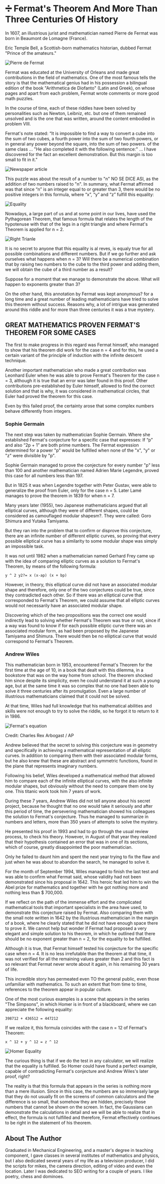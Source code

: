 # ➗ Fermat's Theorem And More Than Three Centuries Of History

In 1607, an illustrious jurist and mathematician named Pierre de Fermat was born
in Beaumont de Lomagne (France).

Eric Temple Bell, a Scottish-born mathematics historian, dubbed Fermat "Prince
of the amateurs."

![Pierre de Fermat](_static/images/fermat/fermat.jpg)

Fermat was educated at the University of Orleans and made great contributions in
the field of mathematics. One of the most famous tells the story is that the
mathematical genius had in his possession a bilingual edition of the book
"Arithmetica de Diofanto" (Latin and Greek), on whose pages and apart from each
problem, Fermat wrote comments or more good math puzzles.

In the course of time, each of these riddles have been solved by personalities
such as Newton, Leibniz, etc. but one of them remained unsolved and is the one
that was written, around the content embodied in problem VIII.

Fermat's note stated: “It is impossible to find a way to convert a cube into the
sum of two cubes, a fourth power into the sum of two fourth powers, or in
general any power beyond the square, into the sum of two powers. of the same
class ... "He also completed it with the following sentence:" ... I have
discovered for the fact an excellent demonstration. But this margin is too small
to fit in it."

![Newspaper article](_static/images/fermat/newspaper.png)

This puzzle was about the result of a number to "n" NO SE DICE ASI, as the
addition of two numbers raised to "n". In summary, what Fermat affirmed was that
since “n” is an integer equal to or greater than 3, there would be no positive
integers in this formula, where “x”, “y” and “z” fulfill this equality:

![Equality](_static/images/fermat/equality.png)

Nowadays, a large part of us and at some point in our lives, have used the
Pythagorean Theorem, that famous formula that relates the length of the
hypotenuse with that of the legs in a right triangle and where Fermat's Theorem
is applied for n = 2.

![Right Trianle](_static/images/fermat/right-triangle.png)

It is no secret to anyone that this equality is al reves, is equaly true for all
possible combinations and different numbers. But if we go further and ask
ourselves what happens when n = 3? Will there be a numerical combination that by
raising two numbers to the cube to the third power and adding them, we will
obtain the cube of a third number as a result?

Suppose for a moment that we manage to demonstrate the above. What will happen
to exponents greater than 3?

On the other hand, this annotation by Fermat was kept anonymous? for a long time
and a great number of leading mathematicians have tried to solve this theorem
without success. Reasons why, a lot of intrigue was generated around this riddle
and for more than three centuries it was a true mystery.

## GREAT MATHEMATICS PROVEN FERMAT'S THEOREM FOR SOME CASES

The first to make progress in this regard was Fermat himself, who managed to
show that his theorem did work for the case n = 4 and for this, he used a
certain variant of the principle of induction with the infinite descent
technique.

Another important mathematician who made a great contribution was Leonhard Euler
when he was able to prove Fermat's Theorem for the case n = 3, although it is
true that an error was later found in this proof. Other contributions
pre-established by Euler himself, allowed to find the correct solution and that
is why, it was considered in mathematical circles, that Euler had proved the
theorem for this case.

Even by this failed proof, the certainty arose that some complex numbers behave
differently from integers.

### Sophie Germain

The next step was taken by mathematician Sophie Germain. Where she established
Fermat's conjecture for a specific case that expresses: If “p” and also “2p + 1”
are both prime numbers. The Fermat expression determined for a power "p" would
be fulfilled when none of the "x", "y" or "z" were divisible by "p".

Sophie Germain managed to prove the conjecture for every number "p" less than
100 and another mathematician named Adrien Marie Legendre, proved this case for
all numbers less than 197.

But in 1825 it was when Legendre together with Peter Gustav, were able to
generalize the proof from Euler, only for the case n = 5. Later Lamé manages to
prove the theorem in 1839 for when n = 7.

Many years later (1955), two Japanese mathematicians argued that all elliptical
curves, although they were of different shapes, could be considered as
camouflaged modular shapesm?. They were called: Goro Shimura and Yutaka
Tamiyama.

But they ran into the problem that to confirm or disprove this conjecture, there
are an infinite number of different elliptic curves, so proving that every
possible elliptical curve has a similarity to some modular shape was simply an
impossible task.

It was not until 1982 when a mathematician named Gerhard Frey came up with the
idea of ​​comparing elliptic curves as a solution to Fermat's Theorem, by means
of the following formula:

```
y ^ 2 y2?= x (x-ap) (x + bp)
```

However, in theory, this elliptical curve did not have an associated modular
shape and therefore, only one of the two conjectures could be true, since they
contradicted each other. So if there was an elliptical curve that corresponded
to Fermat's Theorem, we could assume that all elliptic curves would not
necessarily have an associated modular shape.

Discovering which of the two propositions was the correct one would indirectly
lead to solving whether Fermat's Theorem was true or not, since if a way was
found to know if for each possible elliptic curve there was an associated
modular form, as had been proposed by the Japanese Tamiyama and Shimura. There
would then be no elliptical curve that would correspond to Fermat's Theorem.

### Andrew Wiles

This mathematician born in 1953, encountered Fermat's Theorem for the first time
at the age of 10, in a book that dealt with this dilemma, in a bookstore that
was on the way home from school. The theorem shocked him since despite its
simplicity, even he could understand it at such a young age, but at the same
time it was so complex that no one had been able to solve it three centuries
after its promulgation. Even a large number of illustrious mathematicians
claimed that it could not be solved.

At that time, Wiles had full knowledge that his mathematical abilities and
skills were not enough to try to solve the riddle, so he forgot it to return to
it in 1986.

![Fermat's equation](_static/images/fermat/fermat-equation.png)

Credit: Charles Rex Arbogast / AP

Andrew believed that the secret to solving this conjecture was in geometry and
specifically in achieving a mathematical representation of all elliptic curves.
In addition to comparing them with their associated modular forms, but he also
knew that these are abstract and symmetric functions, found in the plane that
represents imaginary numbers.

Following his belief, Wiles developed a mathematical method that allowed him to
compare each of the infinite elliptical curves, with the also infinite modular
shapes, but obviously without the need to compare them one by one. This titanic
work took him 7 years of work.

During these 7 years, Andrew Wiles did not tell anyone about his secret project,
because he thought that no one would take it seriously and after this period of
time, the persevering mathematician showed his colleagues the solution to
Fermat's conjecture. Thus he managed to summarize in numbers and letters, more
than 350 years of attempts to solve the mystery.

He presented his proof in 1993 and had to go through the usual review process,
to check his theory. However, in August of that year they realized that their
hypothesis contained an error that was in one of its sections, which of course,
greatly disappointed the poor mathematician.

Only he failed to daunt him and spent the next year trying to fix the flaw and
just when he was about to abandon the search, he managed to solve it.

For the month of September 1994, Wiles managed to finish the last test and was
able to confirm what Fermat said, whose validity had not been demonstrated since
his proposal in 1642. This heroic feat led him to win the Abel prize for
mathematics and together with he got nothing more and nothing less than $
700,000.

If we reflect on the path of the immense effort and the complicated mathematical
tools that important specialists in the area have used, to demonstrate this
conjecture raised by Fermat. Also comparing them with the small note written in
1642 by the illustrious mathematician in the margin of a book, where he clearly
stated that he did not have enough space there to prove it. We cannot help but
wonder if Fermat had proposed a very elegant and simple solution to his theorem,
in which he outlined that there should be no exponent greater than n = 2, for
the equality to be fulfilled.

Although it is true, that Fermat himself tested his conjecture for the specific
case when n = 4. It is no less irrefutable than the theorem at that time, it was
not verified for all the remaining values greater than 2 and this fact is so
relevant that Fermat never wrote about it again, in his remaining 30 years of
life.

This incredible story has permeated even TO the general public, even those
unfamiliar with mathematics. To such an extent that from time to time,
references to the theorem appear in popular culture.

One of the most curious examples is a scene that appears in the series "The
Simpsons", in which Homer is in front of a blackboard, where we can appreciate
the following equality:

```
398712 + 436512 = 447212
```

If we realize it, this formula coincides with the case n = 12 of Fermat's
Theorem:

```
x ^ 12 + y ^ 12 = z ^ 12
```

![Homer Equality](_static/images/fermat/fermat-homer.png)

The curious thing is that if we do the test in any calculator, we will realize
that the equality is fulfilled. So Homer could have found a perfect example,
capable of contradicting Fermat's conjecture and Andrew Wiles's later proof,
right?

The reality is that this formula that appears in the series is nothing more than
a mere illusion. Since in this case, the numbers are so immensely large that
they do not usually fit on the screens of common calculators and the difference
is so small, that somehow they are hidden, precisely those numbers that cannot
be shown on the screen. In fact, the Gaussians can demonstrate the calculations
in detail and we will be able to realize that in effect, the formula is not
fulfilled and therefore, Fermat effectively continues to be right in the
statement of his theorem.

## About The Author

Graduated in Mechanical Engineering, and a master's degree in teaching component,
I gave classes in several institutes of mathematics and physics, but I also
dedicated several years of my life as a television producer, I did the scripts
for mikes, the camera direction, editing of video and even the location. Later
I was dedicated to SEO writing for a couple of years. I like poetry, chess
and dominoes.
